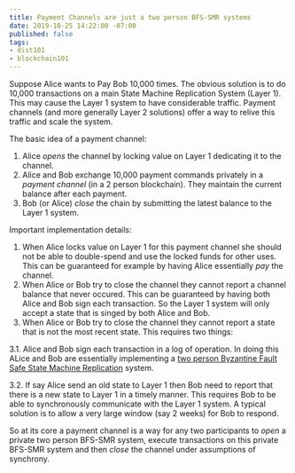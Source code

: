 ```yaml
---
title: Payment Channels are just a two person BFS-SMR systems
date: 2019-10-25 14:22:00 -07:00
published: false
tags:
- dist101
- blockchain101
---
```


Suppose Alice wants to Pay Bob 10,000 times. The obvious solution is to do 10,000 transactions on a main State Machine Replication System (Layer 1). This may cause the Layer 1 system to have considerable traffic. Payment channels (and more generally Layer 2 solutions) offer a way to relive this traffic and scale the system. 

The basic idea of a payment channel:
1. Alice *opens* the channel by locking value on Layer 1 dedicating it to the channel.
2. Alice and Bob exchange 10,000 payment commands privately in a *payment channel* (in a 2 person blockchain). They maintain the current balance after each payment.
3. Bob (or Alice) *close* the chain by submitting the latest balance to the Layer 1 system.  

Important implementation details:
1. When Alice locks value on Layer 1 for this payment channel she should not be able to double-spend and use the locked funds for other uses. This can be guaranteed for example by having Alice essentially *pay* the channel.
2. When Alice or Bob try to close the channel they cannot report a channel balance that never occured. This can be guaranteed by having both Alice and Bob sign each transaction. So the Layer 1 system will only accept a state that is singed by both Alice and Bob.
3. When Alice or Bob try to close the channel they cannot report a state that is not the most recent state. This requires two things:

3.1. Alice and Bob sign each transaction in a log of operation. In doing this ALice and Bob are essentially implementing a [two person Byzantine Fault Safe State Machine Replication]() system.

3.2. If say Alice send an old state to Layer 1 then Bob need to report that there is a new state to Layer 1 in a timely manner. This requires Bob to be able to synchronously communicate with the Layer 1 system. A typical solution is to allow a very large window (say 2 weeks) for Bob to respond.

So at its core a payment channel is a way for any two participants to *open* a private two person BFS-SMR system, execute transactions on this private BFS-SMR system and then *close* the channel under assumptions of synchrony. 
